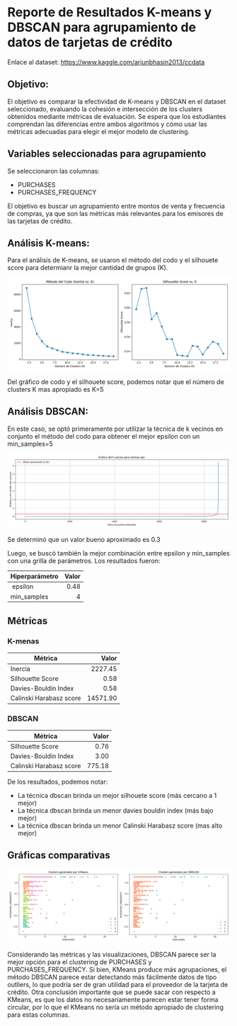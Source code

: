 # Reporte de Resultados K-means y DBSCAN para agrupamiento de datos de tarjetas de crédito

Enlace al dataset: https://www.kaggle.com/arjunbhasin2013/ccdata

## Objetivo:

El objetivo es comparar la efectividad de K-means y DBSCAN en el dataset seleccionado, evaluando la cohesión e intersección de los clusters obtenidos mediante métricas de evaluación. Se espera que los estudiantes comprendan las diferencias entre ambos algoritmos y cómo usar las métricas adecuadas para elegir el mejor modelo de clustering.

## Variables seleccionadas para agrupamiento

Se seleccionaron las columnas:

- PURCHASES
- PURCHASES_FREQUENCY

El objetivo es buscar un agrupamiento entre montos de venta y frecuencia de compras, ya que son las métricas más relevantes para los emisores de las tarjetas de crédito.

## Análisis K-means:

Para el análisis de K-means, se usaron el método del codo y el silhouete score para determianr la mejor cantidad de grupos (K).

![alt text](../imgs/elbow_silhouete_k_means.png "Método de Elbow y Silhouete Score")

Del gráfico de codo y el silhouete score, podemos notar que el número de clusters K mas apropiado es K=5

## Análisis DBSCAN:

En este caso, se optó primeramente por utilizar la técnica de k vecinos en conjunto el método del codo para obtener el mejor epsilon con un min_samples=5

![alt text](../imgs/dbscan_k_neighbor_search.png "Búsqueda de eps DBSCAN")

Se determinó que un valor bueno aproximado es 0.3

Luego, se buscó también la mejor combinación entre epsilon y min_samples con una grilla de parámetros. Los resultados fueron:

| Hiperparámetro | Valor |
| -------------- | ----: |
|  epsilon       |  0.48 |
| min_samples    |     4 |

## Métricas

### K-menas

| Métrica                 |    Valor |
| ----------------------- | -------: |
| Inercia                 |  2227.45 |
| Silhouette Score        |     0.58 |
| Davies-Bouldin Index    |     0.58 |
| Calinski Harabasz score | 14571.90 |

### DBSCAN

| Métrica                 |  Valor |
| ----------------------- | -----: |
| Silhouette Score        |   0.76 |
| Davies-Bouldin Index    |   3.00 |
| Calinski Harabasz score | 775.18 |

De los resultados, podemos notar:

- La técnica dbscan brinda un mejor silhouete score (más cercano a 1 mejor)
- La técnica dbscan brinda un menor davies bouldin index (más bajo mejor)
- La técnica dbscan brinda un menor Calinski Harabasz score (mas alto mejor)

## Gráficas comparativas

![alt text](../imgs/comparativa_kmeans_dbscan.png "Comparativa K-means y DBSCAN")

Considerando las métricas y las visualizaciones, DBSCAN parece ser la mejor opción para el clustering de PURCHASES y PURCHASES_FREQUENCY. Si bien, KMeans produce más agrupaciones, el método DBSCAN parece estar detectando más fácilmente datos de tipo outliers, lo que podría ser de gran utilidad para el proveedor de la tarjeta de crédito. Otra conclusión importante que se puede sacar con respecto a KMeans, es que los datos no necesariamente parecen estar tener forma circular, por lo que el KMeans no sería un método apropiado de clustering para estas columnas.
